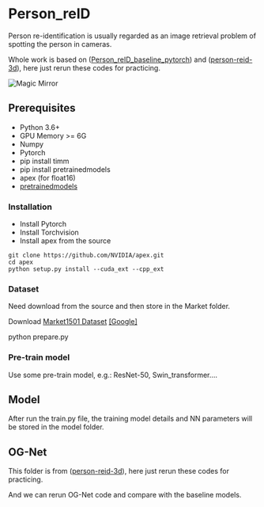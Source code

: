 # Person_reID
Person re-identification is usually regarded as an image retrieval problem of spotting the person in cameras.

Whole work is based on ([Person_reID_baseline_pytorch](https://github.com/layumi/Person_reID_baseline_pytorch/blob/master/README.md)) and ([person-reid-3d](https://github.com/layumi/person-reid-3d)), here just rerun these codes for practicing.

![Magic Mirror](https://github.com/layumi/3D-Magic-Mirror/raw/master/doc/rainbow_github.gif)

## Prerequisites

- Python 3.6+
- GPU Memory >= 6G
- Numpy
- Pytorch
- pip install timm
- pip install pretrainedmodels
- apex (for float16) 
- [pretrainedmodels](https://github.com/Cadene/pretrained-models.pytorch)

### Installation

- Install Pytorch 
- Install Torchvision 
- Install apex from the source
```
git clone https://github.com/NVIDIA/apex.git
cd apex
python setup.py install --cuda_ext --cpp_ext
```

### Dataset

Need download from the source and then store in the Market folder.

Download [Market1501 Dataset](https://zheng-lab.cecs.anu.edu.au/Project/project_reid.html) [[Google]](https://drive.google.com/file/d/0B8-rUzbwVRk0c054eEozWG9COHM/view)

python prepare.py


### Pre-train model

Use some pre-train model, e.g.: ResNet-50, Swin_transformer....

## Model

After run the train.py file, the training model details and NN parameters will be stored in the model folder.

## OG-Net

This folder is from ([person-reid-3d](https://github.com/layumi/person-reid-3d)), here just rerun these codes for practicing.

And we can rerun OG-Net code and compare with the baseline models.
